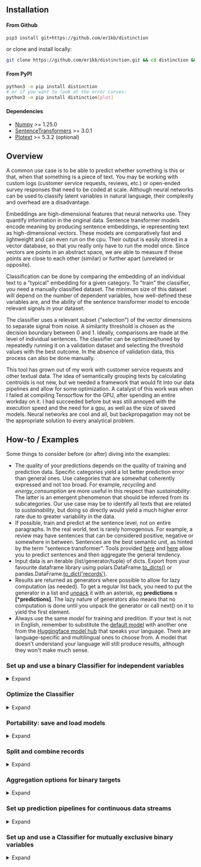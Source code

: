 
## Installation

#### From Github
```bash
pip3 install git+https://github.com/er1kb/distinction
```
or clone and install locally:
```bash
git clone https://github.com/er1kb/distinction.git && cd distinction && pip3 install .
```

#### From PyPI
```bash
python3 -m pip install distinction
# or if you want to look at the error curves:
python3 -m pip install distinction[plot]
```

#### Dependencies
* [Numpy](https://numpy.org/) >= 1.25.0
* [SentenceTransformers](https://sbert.net/) >= 3.0.1
* [Plotext](https://github.com/piccolomo/plotext) >= 5.3.2 (optional)


## Overview
A common use case is to be able to predict whether something is this or that, when that something is a piece of text. You may be working with custom logs (customer service requests, reviews, etc.) or open-ended survey responses that need to be coded at scale. Although neural networks can be used to classify latent variables in natural language, their complexity and overhead are a disadvantage. 

Embeddings are high-dimensional features that neural networks use. They quantify information in the original data. Sentence transformer models encode meaning by producing sentence embeddings, ie representing text as high-dimensional vectors. These models are comparatively fast and lightweight and can even run on the cpu. Their output is easily stored in a vector database, so that you really only have to run the model once. Since vectors are points in an abstract space, we are able to measure if these points are close to each other (similar) or further apart (unrelated or opposite). 

Classification can be done by comparing the embedding of an individual text to a "typical" embedding for a given category. To "train" the classifier, you need a manually classified dataset. The minimum size of this dataset will depend on the number of dependent variables, how well-defined these variables are, and the ability of the sentence transformer model to encode relevant signals in your dataset. 

The classifier uses a relevant subset ("selection") of the vector dimensions to separate signal from noise. A similarity threshold is chosen as the decision boundary between 0 and 1. Ideally, comparisons are made at the level of individual sentences. The classifier can be optimized/tuned by repeatedly running it on a validation dataset and selecting the threshold values with the best outcome. In the absence of validation data, this process can also be done manually.

This tool has grown out of my work with customer service requests and other textual data. The idea of semantically grouping texts by calculating centroids is not new, but we needed a framework that would fit into our data pipelines and allow for some optimization. A catalyst of this work was when I failed at compiling Tensorflow for the GPU, after spending an entire workday on it. I had succeeded before but was still annoyed with the execution speed and the need for a gpu, as well as the size of saved models. Neural networks are cool and all, but backpropagation may not be the appropriate solution to every analytical problem. 


## How-to / Examples

Some things to consider before (or after) diving into the examples: 
* The quality of your predictions depends on the quality of training and prediction data. Specific categories yield a lot better prediction error than general ones. Use categories that are somewhat coherently expressed and not too broad. For example, _recycling_ and _energy\_consumption_ are more useful in this respect than _sustainability_. The latter is an emergent phenomenon that should be inferred from its subcategories. Our use case may be to identify all texts that are related to _sustainability_, but doing so directly would yield a much higher error rate due to greater variability in the data. 
* If possible, train and predict at the sentence level, not on entire paragraphs. In the real world, text is rarely homogenous. For example, a review may have sentences that can be considered positive, negative or somewhere in between. Sentences are the best semantic unit, as hinted by the term "sentence transformer". Tools provided [here](#split-and-combine-records) and [here](#set-up-prediction-pipelines-for-continuous-data-streams) allow you to predict sentences and then aggregate the general tendency. 
* Input data is an iterable (list/generator/tuple) of dicts. Export from your favourite dataframe library using polars.DataFrame.[to\_dicts()](https://docs.pola.rs/api/python/stable/reference/dataframe/api/polars.DataFrame.to_dicts.html) or pandas.DataFrame.[to\_dict('records')](https://pandas.pydata.org/docs/reference/api/pandas.DataFrame.to_dict.html).
* Results are returned as generators where possible to allow for lazy computation (as needed). To get a regular list back, you need to put the generator in a list and [unpack](https://www.geeksforgeeks.org/convert-generator-object-to-list-in-python/) it with an asterisk, eg __predictions = [\*predictions]__. The lazy nature of generators also means that no computation is done until you unpack the generator or call next() on it to yield the first element. 
* Always use the same _model_ for training and predition. If your text is not in English, remember to substitute the [default model](https://huggingface.co/sentence-transformers/all-MiniLM-L6-v2) with another one from the [Huggingface model hub](https://huggingface.co/models?pipeline_tag=sentence-similarity&sort=downloads) that speaks your language. There are language-specific and multilingual ones to choose from. A model that doesn't understand your language will still produce results, although they won't make much sense. 



### Set up and use a binary Classifier for independent variables

<details>
<summary>Expand</summary>

This is our training data, a small sample of 21 manually coded short sentences. Notice the "suggestion" variable is formatted as strings, eg with quotation marks, so we need to do some data cleaning to get the counts. This is really the only time we should have to use the helper function _ones_to_int()_ directly. As the need for int conversion is a common scenario, especially in a dynamically typed language, the conversion will always be done automatically when you add data to the classifier. 

```python
from distinction import Classifier, count_used_keys, ones_to_int

data = [
    { "id": 0,  "message": "Greatest burgers I ever tasted", "positive": 1, "suggestion": "0", "taste": 1, "service": 0 },
    { "id": 1,  "message": "Your fries could be a bit more salty", "positive": 0, "suggestion": "1", "taste": 1 },
    { "id": 2,  "message": "Good service at the drive-in, those people should be given a raise", "positive": 1, "suggestion": 0, "taste": 0, "service": 1 },
    { "id": 3,  "message": "This is spam", "spam": 1 },
    { "id": 4,  "message": "I've never tasted such awful fries", "positive": 0, "suggestion": "0", "taste": 1, "service": 0 },
    { "id": 5,  "message": "Thanks for helping me to get around with my wheelchair!", "positive": 1, "suggestion": "0", "taste": 0, "service": 1 },
    { "id": 6,  "message": "Maybe upgrade your burger buns, the current ones are dry and boring", "positive": 0, "suggestion": "1", "taste": 1, "service": 0 },
    { "id": 7,  "message": "Is this how you handle your customers?", "positive": 0, "suggestion": "0", "taste": 0, "service": 1 },
    { "id": 8,  "message": "The salad tasted a bit different, I think you should put some oil on it.", "positive": 0, "suggestion": "1", "taste": 1, "service": 0 },
    { "id": 9,  "message": "This is the best place in town, and the staff are customer-oriented", "positive": 1, "suggestion": "0", "taste": 0, "service": 1 },
    { "id": 10, "message": "Too much pepper, please tell your chef to be more conservative with the seasoning", "positive": 0, "suggestion": "1", "taste": 1, "service": 0 },
    { "id": 11, "message": "I appreciate your help", "positive": 1, "suggestion": "0", "taste": 0, "service": 1 },
    { "id": 12, "message": "I think you should install security cameras on the parking lot", "positive": 0, "suggestion": "1", "taste": 0, "service": 0 },
    { "id": 13, "message": "I don't like their french fries, but the burgers are ok and the staff are usually helpful", "positive": 0, "suggestion": "0", "taste": 1, "service": 1 },
    { "id": 14, "message": "There should be more suitable options for vegans who are also keto and paleo crossfitters!", "positive": 0, "suggestion": "1", "taste": 0, "service": 1 },
    { "id": 15, "message": "Big Burger is trying to POISON us all with vegetable oils", "positive": 0, "suggestion": "0", "taste": 0, "service": 1 },
    { "id": 16, "message": "I complained about my burger and got a new one with just the right amount of seasoning - great customer service!", "positive": 1, "suggestion": "0", "taste": 1, "service": 1 },
    { "id": 17, "message": "Poor excuse for an establishment, why don't you just shut down?", "positive": 0, "suggestion": "1", "taste": 0, "service": 1 },
    { "id": 18, "message": "Great food, great location", "positive": 1, "suggestion": "0", "taste": 1, "service": 0 },
    { "id": 19, "message": "More spam", "positive": 0, "suggestion": "0", "taste": 0, "service": 0, "spam": 1 },
    { "id": 20, "message": "Great service, but not so great food", "positive": 1, "suggestion": "1", "taste": 1, "service": 1 }
]

binary_variables = 'positive suggestion taste service spam'.split()
data = [*ones_to_int(data, keys = binary_variables)] # Convert strings to int - this is done automatically by the classifier later on
print(count_used_keys(data, ignore = 'id message'))
```

Counts of targets in the training data:
```python
{'positive': 8, 'suggestion': 8, 'spam': 2, 'taste': 10, 'service': 11}
```

#### Classifier from training\_data - raw text 

<details>
<summary>Initiate and train the classifier</summary>

First step is to define the classifier. Using a dict for keyword arguments means the arguments are reusable. We tell the classifier which columns are binary variables (targets). A confounder is a special kind of target, as it cannot be anything else. In this example, we don't want spam messages to taint our customer service statistics. 
The train() method below calls the sentence transformer to encode the texts, then calculates the centroids of each target and finally ranks the features (embedding dimensions) by relevance. 
<br><br>

```python

kwargs = {
    'targets': 'positive suggestion taste service'.split(),
    'confounders': ['spam'],
    'id_columns': ['id'],
    'text_column': 'message',
    'default_selection': 0.05,
    'model': 'sentence-transformers/all-MiniLM-L6-v2'
}

C = Classifier(**kwargs)
C.train(data)

```

</details>



<details>
<summary>Predict</summary>


Let's try to classify a couple of new texts. This is just using default parameters: looking at 5% (=39) of the 768 embedding dimensions and classifying something as 1 if the similarity with its centroid is at least 0.5. The sample size of this example is too small to reliably [optimize](#optimize-the-classifier) the classifier.
```python
predictions = [*C.predict([{"message": "I really like the taste of these burgers."},
                          {"message": "The staff was really helpful"},
                          {"message": "This is definitely spam"}
                          ])]
for p in predictions:
    print(p)
```

These results are ok given the small sample size and lack of optimization, although the first one should have been classified as positive. Notice the third sample is spam and has all other targets set to 0, since _spam_ was declared to be a confounding variable. 
```bash
{'message': 'I really like the taste of these burgers.', 'positive': 0, 'service': 0, 'suggestion': 0, 'taste': 1, 'spam': 0}
{'message': 'The staff was really helpful', 'positive': 1, 'service': 1, 'suggestion': 0, 'taste': 0, 'spam': 0}
{'message': 'This is definitely spam', 'positive': 0, 'service': 0, 'suggestion': 0, 'taste': 0, 'spam': 1}
```


For this example, we can also run predict on the original data. Using training data to validate a model is considered bad practice because of the obvious risk of overfitting, but the results below still tell us that the classifier has picked up some relevant signals. 

```python
predictions = [*C.predict(data)]
print(f"{'PREDICTIONS':<40}TEXT")
for p in predictions:
    print(f"{', '.join([k for k,v in p.items() if k in (kwargs['targets'] + kwargs['confounders']) and v == 1]):40}{p['message']}")
```


```
PREDICTIONS                             TEXT
positive, taste                         Greatest burgers I ever tasted
suggestion, taste                       Your fries could be a bit more salty
positive, service                       Good service at the drive-in, those people should be given a raise
spam                                    This is spam
taste                                   I've never tasted such awful fries
positive, service                       Thanks for helping me to get around with my wheelchair!
suggestion, taste                       Maybe upgrade your burger buns, the current ones are dry and boring
positive, service                       Is this how you handle your customers?
suggestion, taste                       The salad tasted a bit different, I think you should put some oil on it.
positive, service                       This is the best place in town, and the staff are customer-oriented
suggestion, taste                       Too much pepper, please tell your chef to be more conservative with the seasoning
positive, service                       I appreciate your help
suggestion                              I think you should install security cameras on the parking lot
service, taste                          I don't like their french fries, but the burgers are ok and the staff are usually helpful
service, suggestion, taste              There should be more suitable options for vegans who are also keto and paleo crossfitters!
service, taste                          Big Burger is trying to POISON us all with vegetable oils
positive, service, taste                I complained about my burger and got a new one with just the right amount of seasoning - great customer service!
service                                 Poor excuse for an establishment, why don't you just shut down?
positive, taste                         Great food, great location
spam                                    More spam
positive, service, suggestion, taste    Great service, but not so great food
```

</details>



<details>
<summary>Validate</summary>
<br>

If there is validation data with the right answers, you can assess model performance using _predict(..., validation = True)_. For this example, we're going to cheat by re-using the training data listed above. The _Classifier.error()_ method will print the error by target variable. Validation also produces a list of prediction errors per row stored at _Classifier.error\_rate\_by\_row_. In the code below, note the [generator unpacking](https://www.geeksforgeeks.org/convert-generator-object-to-list-in-python/) of the prediction results to force the computation and produce the error rate. 
```python
_ = [*C.predict(data, validation = True)]
C.error()
```

As expected, we get an artificially low error rate since the model is overfitted to our training data. Rows 14 and 15 were predicted as taste. You could argue these messages are food related (keto/paleo and vegetable oils respectively), even though they were not manually coded as such. 

```bash
TARGETS             OVERALL             FALSE POSITIVE      FALSE NEGATIVE      THRESHOLD
----------------------------------------------------------------------------------------------------
positive            0.05                0.05                0.0                 0.5
service             0.0                 0.0                 0.0                 0.5
suggestion          0.05                0.0                 0.05                0.5
taste               0.1                 0.1                 0.0                 0.5

CONFOUNDERS         OVERALL             FALSE POSITIVE      FALSE NEGATIVE      THRESHOLD
----------------------------------------------------------------------------------------------------
spam                0.0                 0.0                 0.0                 0.5
```

</details>




#### Classifier from training\_data - pre-encoded

<details>
<summary>Expand</summary>
<br>

Although sentence transformers are fast compared to other neural networks, the encoding of text is the most time consuming part of the Classifier model and especially for large datasets. For the training stage, you can get around this by using a smaller sample. Another obvious way to save time and computation is if you have pre-existing embeddings in a vector database, such as [Elasticsearch](https://www.elastic.co/). You can then skip the encoding altogether by calling _train()_ and/or _predict()_ with the argument _pre\_encoded = True_. Ideally, you should never have to encode text more than once in a data pipeline. When using existing vectors, you need to specify _vector\_column_ instead of _text\_column_. These two sources are kept separate to allow for use cases where both raw text and embeddings are processed.  

In the following example, we encode the training data outside of the Classifier, but then we go back to using raw text from the prediction data. For raw text, use the _text\_column_ argument (if omitted, the default value being "text"). For vectors, use __either__ the _text\_column_ or the optional _vector\_column_ argument. The reason these two arguments exist side by side is you might want to predict using vectors while at the same time concatenating text - more on this in the section on pipelines. 
The code below uses an optional [pytorch](https://github.com/pytorch/pytorch) check to run the sentence transformer on the GPU. 

```python
from distinction import Classifier
from sentence_transformers import SentenceTransformer
import torch

device = torch.device('cuda' if torch.cuda.is_available() else 'cpu')
print('Using device:', device)

model = SentenceTransformer(model_name_or_path = 'sentence-transformers/all-MiniLM-L6-v2',
                            device = device,
                            tokenizer_kwargs = {'clean_up_tokenization_spaces': True}) # this setting gets rid of a warning in Transformers 4.45.1

training_data = [dict(text='I am the great Cornholio', beavis=1), 
                 dict(text='I have seen the top of the mountain, and it is good', beavis=0)]

vectors = model.encode([r['text'] or '' for r in training_data], show_progress_bar = False)

for i,_ in enumerate(training_data):
    training_data[i]['vector'] = vectors[i] # Merge sentence embeddings into the original data


C = Classifier(text_column = 'vector', show_progress_bar = False) # Set to read encoded "text" for prediction. Optionally use vector_column = 'vector' instead, if you want to. 
C.train(training_data, pre_encoded = True) # Tell the classifier that the text column is an embedding

# Let's assume the prediction data is supplied as raw text
C.text_column = 'text' # Set to read proper text from the "text" column, as we predict with pre_encoded = False on the next line
C.model = model # For transparency. The model above is the default one. Always use the same model for training and prediction.
results = C.predict([dict(text = 'I am Cornholio!')], pre_encoded = False)
print(next(results))
```

Output:
```bash
❯ python3 pre_encoded.py
Using device: cuda
Done encoding prediction data

{'text': 'I am Cornholio!', 'beavis': 1}
```


</details>

</details>



### Optimize the Classifier

<details>
<summary>Expand</summary>

This section can be run with the data and settings from the restaurant reviews example [above](#set-up-and-use-a-binary-classifier-for-independent-variables). Again, we will have to re-use the training data for the purpose of demonstration. The very small sample size means less chance of convergence, meaning the results are somewhat sketchy if not useless. Tuning the model uses repeated validation, which means the prediction data has to contain the right answers. 

Currently, the optimal similarity cutoff is determined to be the sweetspot between type 1 and type 2 errors. Minimizing the overall error works well for most targets, but for rare ones the model will just assign 0 to everything to achieve the best accuracy. The concept of [_imbalanced datasets_](https://discuss.pytorch.org/t/model-predictions-are-all-tensors-full-of-zeros/155381/11) is a known problem even for neural networks. Minimizing the difference between false positive and false negative rates does not yield the absolute minimum error, but it does seem to avoid having the model apply the null hypothesis to everything. It's on my todo list to improve on this, by putting some constraint on the optimization. In the meantime, you can use the plotting function to see whether there is room for improvement or not. 


<details>
<summary>Tune similarity</summary>
<br>

To find an estimate of the optimal similarity threshold, run the __Classifier.tune()__ method with default settings. The simulation will abort for each target when finding the optimal value, if not using plots (explained below), hence you might see the computation speed up towards the end. 

```python
C = Classifier(**kwargs)
C.train(data)
C.tune(data) # Tuning similarity within the default range of 0.01 - 1 in 0.01 increments, until optimal values are found

```

</details>

<details>
<summary>Tune selection</summary>
<br>

Add the argument __param\_name = 'selection'__ to the __Classifier.tune()__ method. To speed up the process, reduce the range with __param\_range = (start, stop, step)__. In this example, experience tells me the optimal value is somewhere in the range of 0.01 - 0.2 and so we don't have to spend time looking beyond that. You estimate one parameter at a time, hence the two separate calls to __tune()__. Only the first call needs to provide data to the Classifier. 

```python
C = Classifier(**kwargs)
C.train(data)
C.tune(data) # Tuning similarity within the default range of 0.01 - 1 in 0.01 increments
C.tune(param_name = 'selection', param_range = (0.01, 0.2, 0.01)) # Tuning selection within a reduced range, re-uses data from the previous call
```
</details>

<details>
<summary>Tune with plots</summary>
<br>

To plot the error curve, set __plot = True__. This requires external library [Plotext](https://github.com/piccolomo/plotext). Plots will be written to individual .html files in the _plots_ subfolder under your working directory. When plotting, the simulation will not end prematurely as it has to run through the entire range. You can still work in a reduced range with __param\_range__. 

```python
C.tune(data, plot = True) # Tuning similarity in the range of 0.01 - 1 in 0.01 increments and plotting the error curves
```
</details>


<details>
<summary>Use optimized criteria from tune()</summary>
<br>

Since __Classifier.tune()__ is a class method, the resulting "__criteria__" is saved to the class object. It's easy enough to export if you need to. 
```python
C = Classifier(**kwargs)
C.train(data)
C.tune(data) # Tuning similarity within the default range of 0.01 - 1 in 0.01 increments
C.tune(param_name = 'selection', param_range = (0.01, 0.2, 0.01)) # Tuning selection within a reduced range, re-uses data from the previous call
print(C.criteria)
```

This is the output. Again, only for the purpose of demonstration as it does not converge given the small sample size. 
```python
{'positive': {'similarity': 0.14, 'selection': 0.01}, 'service': {'similarity': 0.01, 'selection': 0.01}, 'suggestion': {'similarity': 0.37, 'selection': 0.04}, 'taste': {'similarity': 0.8, 'selection': 0.01}, 'spam': {'similarity': 1.0, 'selection': 0.01}}
```

</details>

<details>
<summary>Manually setting the thresholds</summary>
<br>

The concept of tuning the model relies on a validation dataset to compare the predictions with. If there is no validation data, you can optionally re-use the training data with the risk of overfitting. As a last resort however, you can also _predict_ the raw similarities, then sort the results descending with your favourite [spreadsheet software](https://github.com/saulpw/visidata), read the texts and manually identify the decision boundary. As you scroll through the results, there will be a dropoff point where texts are no longer relevant to the category of interest. You will need to consider both type 1 and type 2 errors (false positive and false negative respectively). Whether you want to minimize one of these or both will depend on your particular use case: "There are no solutions, only trade-offs". 

Exporting similarities:
```python
C = Classifier(**kwargs)
[*C.train(training_data)]
similarities = [*C.predict(prediction_data, discrete = False)] # Save similarities to variable
C.write_csv('my_similarities.csv', discrete = False) # Write similarities to disk
```

Using custom thresholds:
```python
custom_thresholds = { 'target1': { 'similarity': 0.64, 'selection': 0.1 }, 
                      'target2': { 'similarity': 0.7 }, # target2 uses the default selection
                      'target3': { 'selection': 0.2 } } # target3 uses the default cutoff (similarity)
kwargs = { 'targets': 'target1 target2 target3'.split(),
           'criteria': custom_thresholds }

C = Classifier(**kwargs)
print(C)
```

Output:
```bash
❯ python3 testrun4.py
Classifier(model='sentence-transformers/all-MiniLM-L6-v2', text_column='text', targets=['target1', 'target2', 'target3'], id_columns=[], confounders=[], ignore=[], default_selection=0.01, default_cutoff=0.5, criteria={'target1': {'similarity': 0.64, 'selection': 0.1}, 'target2': {'similarity': 0.7}, 'target3': {'selection': 0.2}}, mutually_exclusive=False, n_decimals=2, n_dims=384, trust_remote_code=False, show_progress_bar=True)
```


</details>

</details>


### Portability: save and load models

<details>
<summary>Expand</summary>

Saved models are typically a few kilobytes on disk. At the time of writing, only the training stage is saved. If you tune the model, the resulting __criteria__ will have to be stored elsewhere, eg in your python code. 

Saving:

```python
C = Classifier(**kwargs)
C.train(data)
C.to_npz('my_saved_model_file')
```

Loading:
```python
C = Classifier(**kwargs) # Initiate a new classifier
C.from_npz('my_saved_model_file') # Skip the training step by loading the previously trained parameters from disk
predictions = [*C.predict(some_new_data)]
```
</details>



### Split and combine records

<details>
<summary>Expand</summary>

Sentences are units of meaning, so splitting text into sentences will improve our predictions. If there is little punctuation in the text however, you may split by a fixed number of tokens and optionally with some overlap. These use cases are described below. The token splitting uses [regular expressions](https://docs.python.org/3/library/re.html) and word boundaries (\\b).

```python
from distinction import Classifier, split_records, combine_records

example_text = [{'text': 'This is the first sentence. Is this the second? Sentence number 3', 'binary_variable': 1},
                {'text': 'This text is a single sentence.', 'binary_variable': 0}] 
```
Note: in the code above we are hard-coding a binary variable from the start, where you would otherwise use the classifier for one or more targets once the text has been split. 

<details open>
<summary>Default settings</summary>
<br>

#### Split
By default, texts are split into sentences and then split into chunks when the sentence exceeds 384 tokens (the maximum for current sentence transformer models). The chunks are numbered by chunk\_id, with the last one being -1. These default settings should be used for semantic classifier pipelines, although a couple of other parameters are available to tamper with. 

__Note__: _split()_ assumes your data is not pre-encoded vectors. You cannot split an embedding the way you would split raw text. By the same token, _combine()_ automatically drops the vector column. 

```python
sentences = [*split_records(example_text)]
for sentence in sentences:
    print(sentence)
```

```bash
{'text': 'This is the first sentence. ', 'binary_variable': 1, 'doc_id': 0, 'sentence_id': 0}
{'text': 'Is this the second? ', 'binary_variable': 1, 'doc_id': 0, 'sentence_id': 1}
{'text': 'Sentence number 3', 'binary_variable': 1, 'doc_id': 0, 'sentence_id': 2}
{'text': 'This text is a single sentence.', 'binary_variable': 0, 'doc_id': 1, 'sentence_id': 0}
```

#### Combine

```python
results = [*combine_records(sentences, binary_targets = ['binary_variable'])]
for result in results:
    print(result)
```

Back to the original shape, with a document id added to each record. 
```bash
{'doc_id': 0, 'text': 'This is the first sentence. Is this the second? Sentence number 3', 'binary_variable': 1}
{'doc_id': 1, 'text': 'This text is a single sentence.', 'binary_variable': 0}
```

</details>


<details>
<summary>Max sequence length</summary>
<br>

#### Split
If needed, you can set a different max number of tokens. Since whitespace and punctuation count as tokens, set max\_sequence\_length to double the number of words you want. This can also be used to produce n-grams. The two examples below differ with respect to the argument __per\_sentence__. 

##### Option 1: Fixed number of tokens
```python
sentences = [*split_records(example_text, per_sentence = False, max_sequence_length = 8)]
for sentence in sentences:
    print(sentence)
```

```bash
{'text': 'This is the first', 'binary_variable': 1, 'doc_id': 0, 'sentence_id': 0}
{'text': ' sentence. Is this the', 'binary_variable': 1, 'doc_id': 0, 'sentence_id': 1}
{'text': ' second? Sentence number 3', 'binary_variable': 1, 'doc_id': 0, 'sentence_id': 2}
{'text': '', 'binary_variable': 1, 'doc_id': 0, 'sentence_id': 3}
{'text': 'This text is a', 'binary_variable': 0, 'doc_id': 1, 'sentence_id': 0}
{'text': ' single sentence.', 'binary_variable': 0, 'doc_id': 1, 'sentence_id': 1}
```

##### Option 2: Max number of tokens per sentence
```python
sentences = [*split_records(example_text, per_sentence = True, max_sequence_length = 8)]
for sentence in sentences:
    print(sentence)
```

```bash
{'text': 'This is the first', 'binary_variable': 1, 'doc_id': 0, 'sentence_id': 0, 'chunk_id': 0}
{'text': ' sentence. ', 'binary_variable': 1, 'doc_id': 0, 'sentence_id': 0, 'chunk_id': -1}
{'text': 'Is this the second', 'binary_variable': 1, 'doc_id': 0, 'sentence_id': 1, 'chunk_id': 0}
{'text': '? ', 'binary_variable': 1, 'doc_id': 0, 'sentence_id': 1, 'chunk_id': -1}
{'text': 'Sentence number 3', 'binary_variable': 1, 'doc_id': 0, 'sentence_id': 2}
{'text': 'This text is a', 'binary_variable': 0, 'doc_id': 1, 'sentence_id': 0, 'chunk_id': 0}
{'text': ' single sentence.', 'binary_variable': 0, 'doc_id': 1, 'sentence_id': 0, 'chunk_id': -1}
```

#### Combine

There are no special considerations for combining records with respect to max\_sequence\_length. The code below uses default settings, as in the previous section. 
```python
results = [*combine_records(sentences, binary_targets = ['binary_variable'])]
for result in results:
    print(result)
```

```bash
{'doc_id': 0, 'text': 'This is the first sentence. Is this the second? Sentence number 3', 'binary_variable': 1}
{'doc_id': 1, 'text': 'This text is a single sentence.', 'binary_variable': 0}
```

</details>

<details>
<summary>Overlap</summary>
<br>

#### Split
An alternative strategy, possibly inferior to splitting by punctuation, is to split text by number of tokens with overlap. The example code below splits the text into chunks of no more than 10 tokens (5 words), with an overlap of 3 tokens (typically 2 words and one whitespace/punctuation). If using the overlap parameter, you must remember to use it when combining the texts back together again (see below). 
```python
sentences = [*split_records(example_text, per_sentence = False, max_sequence_length = 8, overlap = 3)]
for sentence in sentences:
    print(sentence)
```
```bash
{'text': 'This is the first', 'binary_variable': 1, 'doc_id': 0, 'sentence_id': 0}
{'text': 'the first sentence. Is ', 'binary_variable': 1, 'doc_id': 0, 'sentence_id': 1}
{'text': '. Is this the second', 'binary_variable': 1, 'doc_id': 0, 'sentence_id': 2}
{'text': 'the second? Sentence number ', 'binary_variable': 1, 'doc_id': 0, 'sentence_id': 3}
{'text': ' number 3', 'binary_variable': 1, 'doc_id': 0, 'sentence_id': 4}
{'text': 'This text is a', 'binary_variable': 0, 'doc_id': 1, 'sentence_id': 0}
{'text': 'is a single sentence.', 'binary_variable': 0, 'doc_id': 1, 'sentence_id': 1}
{'text': ' sentence.', 'binary_variable': 0, 'doc_id': 1, 'sentence_id': 2}
```

#### Combine

Note the _overlap_ argument below. 
```python
results = [*combine_records(example_text, overlap = 3, binary_targets = ['binary_variable'])]
for result in results:
    print(result)
```

```bash
{'doc_id': 0, 'text': 'This is the first sentence. Is this the second? Sentence number 3', 'binary_variable': 1}
{'doc_id': 1, 'text': 'This text is a single sentence.', 'binary_variable': 0}
```

</details>

</details>


### Aggregation options for binary targets

<details>
<summary>Expand</summary>
<br>

Depending on your use case, you may want to pick up the main tendency of the text or transient themes within it. For example, suggestions might be hidden in a sentence that is part of a longer text, whereas the general sentiment of a text might be better inferred by looking at the entire text. You can control this by how the binary variables are aggregated. 
Let's start with three examples relating to the restaurant reviews example above. The first text has 1 positive sentence, the second one has 2 and in the third one all 3 sentences are predicted to be positive. So which of these texts should we consider positive? 

```python

C = Classifier(**kwargs)
C.targets = ['positive'] # Let's look at one variable only, for brevity
C.train(data)

example_texts = [
    dict(id = 200, message = "Fries are expensive and not that good to be honest. Please do mashed potatoes instead and bigger plates! I am so incredibly happy."),
    dict(id = 201, message = "The location is great. I love the food. I don't like the staff that much."),
    dict(id = 202, message = "Food is nice. Staff is nice. I love it!")
]

split_examples = [*split_records(example_texts, text_column = 'message', doc_id_column = 'id')]
predictions = [*C.predict(split_examples, discrete = True)]
for p in predictions:
    print(p)
```

```bash
{'id': 200, 'message': 'Fries are expensive and not that good to be honest. ', 'sentence_id': 0, 'positive': 0, 'spam': 0}
{'id': 200, 'message': 'Please do mashed potatoes instead and bigger plates! ', 'sentence_id': 1, 'positive': 0, 'spam': 0}
{'id': 200, 'message': 'I am so incredibly happy.', 'sentence_id': 2, 'positive': 1, 'spam': 0}
{'id': 201, 'message': 'The location is great. ', 'sentence_id': 0, 'positive': 1, 'spam': 0}
{'id': 201, 'message': 'I love the food. ', 'sentence_id': 1, 'positive': 1, 'spam': 0}
{'id': 201, 'message': "I don't like the staff that much.", 'sentence_id': 2, 'positive': 0, 'spam': 0}
{'id': 202, 'message': 'Food is nice. ', 'sentence_id': 0, 'positive': 1, 'spam': 0}
{'id': 202, 'message': 'Staff is nice. ', 'sentence_id': 1, 'positive': 1, 'spam': 0}
{'id': 202, 'message': 'I love it!', 'sentence_id': 2, 'positive': 1, 'spam': 0}
```

In this case, the _example\_texts_ data has an id column that we specified in the call to __split\_records()__. If no id column is given, a __doc\_id__ key is added to each record, to be able to use this data later on when combining the split records back together. It's not strictly necessary to use the _original\_data_ argument of __combine\_records()__ below, it's just slightly better in terms of computational performance. 


##### Aggregation "any" (default)
```python
results = [*combine_records(predictions, 
                            text_column = 'message', 
                            binary_targets = C.targets, 
                            original_data = example_texts, 
                            aggregation = 'any')]
for result in results:
    print(result)
```

This is the default aggregation strategy, which sets the bar quite low. The first text should not be considered positive. We don't know why the person is happy, although we can assume it has nothing to do with the food. Consider the fact that sometimes people will express irony as well. The second text is only partially positive. 

```bash
{'id': 200, 'message': 'Fries are expensive and not that good to be honest. Please do mashed potatoes instead and bigger plates! I am so incredibly happy.', 'positive': 1, 'spam': 0}
{'id': 201, 'message': "The location is great. I love the food. I don't like the staff that much.", 'positive': 1, 'spam': 0}
{'id': 202, 'message': 'Food is nice. Staff is nice. I love it!', 'positive': 1, 'spam': 0}
```


##### Aggregation "most" / "majority"

Looking at the majority of sentences, texts 2 and 3 become positive. 
```bash
{'id': 200, 'message': 'Fries are expensive and not that good to be honest. Please do mashed potatoes instead and bigger plates! I am so incredibly happy.', 'positive': 0, 'spam': 0}
{'id': 201, 'message': "The location is great. I love the food. I don't like the staff that much.", 'positive': 1, 'spam': 0}
{'id': 202, 'message': 'Food is nice. Staff is nice. I love it!', 'positive': 1, 'spam': 0}
```

##### Aggregation "all"

With the constraint that all sentences have to be 1, only the third text becomes positive. 

```bash
{'id': 200, 'message': 'Fries are expensive and not that good to be honest. Please do mashed potatoes instead and bigger plates! I am so incredibly happy.', 'positive': 0, 'spam': 0}
{'id': 201, 'message': "The location is great. I love the food. I don't like the staff that much.", 'positive': 0, 'spam': 0}
{'id': 202, 'message': 'Food is nice. Staff is nice. I love it!', 'positive': 1, 'spam': 0}
```


##### Aggregation "relative" / "share"

After concatenation, the texts are found to be 1/3, 2/3 and 100% positive. 

```bash
{'id': 200, 'message': 'Fries are expensive and not that good to be honest. Please do mashed potatoes instead and bigger plates! I am so incredibly happy.', 'positive': 0.3333333333333333, 'spam': 0.0}
{'id': 201, 'message': "The location is great. I love the food. I don't like the staff that much.", 'positive': 0.6666666666666666, 'spam': 0.0}
{'id': 202, 'message': 'Food is nice. Staff is nice. I love it!', 'positive': 1.0, 'spam': 0.0}
```

##### Aggregation "absolute" / "sum"

This counts the absolute number of instances. Documents 1, 2 and 3 have 1, 2 and 3 positive sentences respectively. 

```bash
{'id': 200, 'message': 'Fries are expensive and not that good to be honest. Please do mashed potatoes instead and bigger plates! I am so incredibly happy.', 'positive': 1, 'spam': 0}
{'id': 201, 'message': "The location is great. I love the food. I don't like the staff that much.", 'positive': 2, 'spam': 0}
{'id': 202, 'message': 'Food is nice. Staff is nice. I love it!', 'positive': 3, 'spam': 0}
```



##### Aggregation "mutually\_exclusive"

Use this when working with mutually exclusive data. The most common prediction wins. When two or more targets are equally common, the score becomes a tiebreaker. 
The actual code is shown as part of the section on [classifying mutually exclusive data](#set-up-and-use-a-Classifier-for-mutually-exclusive-binary-variables) below. 


</details>


### Set up prediction pipelines for continuous data streams

<details>
<summary>Expand</summary>

When your model is finalized, you can turn it into an end-to-end prediction function using the _Classifier.to_pipeline()_ method. Provide it with the same keyword arguments used to initiate the Classifier before. The pipeline provides a convenient way to split the text, predict at the sentence level, and then combine the records together again. The original document level data is available to join in when combining the records after prediction. This code continues from the restaurant reviews example above. 

There are three use cases to consider, with respect to the __pre\_encoded__ argument. 

1. A raw text column is used for prediction. The text is split by sentence and then glued back together again. 
2. Pre-encoded vectors are used for prediction. These cannot be split into sentences or chunks like the raw text. When combining records, vectors are dropped from the output. The other columns will be combined into documents (using a _doc\_id\_column_ as key) after prediction, assuming _combine = True_ (default). 
3. As #2, except there is also raw text to be combined. Remember the _text\_column_ is dual use: it can point to raw text or a pre-encoded vector. For this edge case, use _pre\_encoded = True_ and the extra argument _vector\_column_. The vector, specified in _vector\_column_ will be used for prediction. The raw text column will be glued together, if there are id columns in the data. 

<details>
<summary>Case 1: raw text as input</summary>

```python
kwargs = {
    'targets': 'positive suggestion taste service'.split(),
    'confounders': ['spam'],
    'id_columns': ['id'],
    'text_column': 'message',
    'default_selection': 0.05,
    'model': 'sentence-transformers/all-MiniLM-L6-v2',
    'show_progress_bar': False
}

C = Classifier(**kwargs)
C.train(data)
pipeline = C.to_pipeline(**kwargs) # Use the same settings as for the original classifier

new_data = [{"message": "I really love the taste of these burgers. This place is great."},
            {"message": "The staff was really helpful"},
            {"message": "This is definitely spam, even though I mention that the burgers taste good and the staff are helpful."}]

results = pipeline(new_data) # Returns a generator by default
for result in results:
    print(result)
```

```bash
{'doc_id': 0, 'message': 'I really love the taste of these burgers. This place is great.', 'positive': 1, 'service': 0, 'suggestion': 0, 'taste': 1, 'spam': 0}
{'doc_id': 1, 'message': 'The staff was really helpful', 'positive': 1, 'service': 1, 'suggestion': 0, 'taste': 0, 'spam': 0}
{'doc_id': 2, 'message': 'This is definitely spam, even though I mention that the burgers taste good and the staff are helpful.', 'positive': 0, 'service': 0, 'suggestion': 0, 'taste': 0, 'spam': 1}
```

</details>


<details>
<summary>Case 2: embeddings as input</summary>

Below we use embeddings for both training and prediction. 

```python
kwargs = {
    'targets': 'positive suggestion taste service'.split(),
    'confounders': ['spam'],
    'id_columns': ['id'],
    'text_column': 'embedding',
    'default_selection': 0.05
}

model = SentenceTransformer(model_name_or_path = 'sentence-transformers/all-MiniLM-L6-v2',
                            tokenizer_kwargs = {'clean_up_tokenization_spaces': True})

vectors = model.encode([r['message'] or '' for r in data], show_progress_bar = False)

for i,_ in enumerate(data):
    data[i]['embedding'] = vectors[i] # Put embedding into data
    data[i].pop('message') # Remove original text

C = Classifier(**kwargs)
C.train(data, pre_encoded = True)


kwargs.update(dict(pre_encoded = True, doc_id_column = 'id', split = False, combine = True)) 
# pre_encoded is an argument for .to_pipeline() but not to Classifier
pipeline = C.to_pipeline(**kwargs)


new_data = [{"id": 101, "message": "I really love the taste of these burgers. This place is great."},
            {"id": 102, "message": "The staff was really helpful"},
            {"id": 103, "message": "This is definitely spam, even though I mention that the burgers taste good and the staff are helpful."}]

new_vectors = model.encode([r['message'] or '' for r in new_data], show_progress_bar = False)
for i,_ in enumerate(new_data):
    new_data[i]['embedding'] = new_vectors[i]
    new_data[i].pop('message')

predictions = pipeline(new_data) # Returns a generator by default
for p in predictions:
    print(p)
```

```bash
{'id': 101, 'positive': 0, 'service': 0, 'suggestion': 0, 'taste': 1, 'spam': 0}
{'id': 102, 'positive': 1, 'service': 1, 'suggestion': 0, 'taste': 0, 'spam': 0}
{'id': 103, 'positive': 0, 'service': 0, 'suggestion': 0, 'taste': 0, 'spam': 1}
```

</details>


<details>
<summary>Case 3: embeddings as input, raw text as output</summary>

This is very similar to the previous example, except we specify a _text\_column_ for the raw text and put the vector in the _vector\_column_ argument. The vector will be dropped (unless _keep\_vector = True_) and the actual text will be concatenated. 

```python
kwargs = {
    'targets': 'positive suggestion taste service'.split(),
    'confounders': ['spam'],
    'id_columns': ['id'],
    'text_column': 'message',
    'vector_column': 'embedding',
    'default_selection': 0.05
}

model = SentenceTransformer(model_name_or_path = 'sentence-transformers/all-MiniLM-L6-v2',
                            tokenizer_kwargs = {'clean_up_tokenization_spaces': True})

vectors = model.encode([r['message'] or '' for r in data], show_progress_bar = False)

for i,_ in enumerate(data):
    data[i]['embedding'] = vectors[i]

C = Classifier(**kwargs)
C.train(data, pre_encoded = True)


kwargs.update(dict(pre_encoded = True, doc_id_column = 'id', split = False, combine = True)) # pre_encoded is an argument for .to_pipeline() but not to Classifier
pipeline = C.to_pipeline(**kwargs)


new_data = [{"id": 101, "message": "I really love the taste of these burgers. This place is great."},
            {"id": 102, "message": "The staff was really helpful"},
            {"id": 103, "message": "This is definitely spam, even though I mention that the burgers taste good and the staff are helpful."}]

new_vectors = model.encode([r['message'] or '' for r in new_data], show_progress_bar = False)
for i,_ in enumerate(new_data):
    new_data[i]['embedding'] = new_vectors[i]

predictions = pipeline(new_data) # Returns a generator by default
for p in predictions:
    print(p)
```

```bash
{'id': 101, 'message': 'I really love the taste of these burgers. This place is great.', 'positive': 0, 'service': 0, 'suggestion': 0, 'taste': 1, 'spam': 0}
{'id': 102, 'message': 'The staff was really helpful', 'positive': 1, 'service': 1, 'suggestion': 0, 'taste': 0, 'spam': 0}
{'id': 103, 'message': 'This is definitely spam, even though I mention that the burgers taste good and the staff are helpful.', 'positive': 0, 'service': 0, 'suggestion': 0, 'taste': 0, 'spam': 1}
```


</details>


<details>
<summary>Chaining pipelines</summary>

You can use one pipeline after another. Preferrably use the argument _keep\_vector = True_ to avoid the time-consuming step of encoding the text between the pipelines. Only the last pipeline should have _keep\_vector = False_ and _combine = True_ if prediction was done at the sentence level. If both of these arguments are True an exception is raised, as embeddings cannot be concatenated in a meaningful way. 

The example below consists of two separate pipelines. The first one categorizes a document as suggestion and/or taste if __any__ of the constituent sentences are predicted as such. Suggestions might be part of a longer text and not necessarily the main message. The second pipeline looks at the main tendency of the text, where __most__ of the sentences have to be positive or about service for these categories to be applied to the entire document. As the second text consists of one sentence, predictions are the same at the sentence and document levels.

The call to _pipeline\_chain([pipeline1, pipeline2], new\_data)_ is equal to _pipeline2(pipeline1(new\_data))_ except it's obviously more scalable. 

```python

from distinction import Classifier, count_used_keys, ones_to_int, pipeline_chain

# Omitted code from previous examples

kwargs = {
    'targets': 'positive suggestion taste service'.split(),
    'confounders': ['spam'],
    'id_columns': ['id'],
    'text_column': 'message',
    'vector_column': 'embedding',
    'default_selection': 0.05
}

C = Classifier(**kwargs)
C.train(data, pre_encoded = False)

kwargs.update(dict(keep_vector = True, targets = "suggestion taste".split(), aggregation = 'any', doc_id_column = 'id', split = True, combine = False)) 
# keep_vector makes sure we only need to encode the raw text once (time consuming)
# Split the text into sentences, but do not combine before applying the second pipeline
pipeline1 = C.to_pipeline(**kwargs)

kwargs.update(dict(pre_encoded = True, keep_vector = False, targets = "positive service".split(), aggregation = 'most', doc_id_column = 'id', split = False, combine = True))
# Combine sentences into the original documents, since this is the last prediction step
pipeline2 = C.to_pipeline(**kwargs)

new_data = [{"id": 101, "message": "I really love the taste of these burgers. This place is great."},
            {"id": 102, "message": "The staff was really helpful"},
            {"id": 103, "message": "This is definitely spam, even though I mention that the burgers taste good and the staff are helpful."}]

predictions = pipeline_chain([pipeline1, pipeline2], new_data)

for p in predictions:
    print(p)

```

```bash
{'id': 0, 'message': 'I really love the taste of these burgers. This place is great.', 'positive': 1, 'service': 0, 'suggestion': 0, 'taste': 1, 'spam': 0}
{'id': 1, 'message': 'The staff was really helpful', 'positive': 1, 'service': 1, 'suggestion': 0, 'taste': 0, 'spam': 0}
{'id': 2, 'message': 'This is definitely spam, even though I mention that the burgers taste good and the staff are helpful.', 'positive': 0, 'service': 0, 'suggestion': 0, 'taste': 0, 'spam': 1}
```



</details>



</details>


### Set up and use a Classifier for mutually exclusive binary variables

<details>
<summary>Expand</summary>

The following two examples use external datasets from [Kaggle](https://www.kaggle.com/datasets/). The Classifier is used in the same way as in the previous sections, except we add the argument __mutually\_exclusive = True__. This means only one of the targets can be true (1) and all others are false (0). 

There are no similarity thresholds for this kind of model, as the category with the max similarity is chosen (irrespective of whether these categories are equally well defined). As of this writing, there is also no tuning of "selection", ie how large percentage of the features to use. You will have to experiment. A reasonable assumption is that you will need a larger selection the more targets there are to choose from and the more general these decisions are. For the two analyses below, I settled on 0.5 and 0.65 respectively after some trial-and-error, which is substantially higher than what seems to work best for independent variables (as above). For some analyses, you might even set _default\_selection = 1_ meaning all the features are used, if that turns out to yield the lowest error. 

#### Reviews data

This example uses a subset of the [Reviews](https://www.kaggle.com/datasets/ahmedabdulhamid/reviews-dataset) dataset. Although the accuracy is not that good on individual sentences, after aggregating the result we get a typical accuracy of just below 90 %. This is despite the fact that the model is not trained on individual sentences.  

<details>
<summary>Code</summary>

```python
import sys
import csv
import random

from distinction import Classifier, split_records, combine_records

labels = dict([(0, 'negative'), (1, 'positive')])
reviews_data = list()

with open('TrainingDataNegative.txt', 'r') as f:
    next(f) # skip header row
    for row in f:
        record = { 'text': row.strip(),
                   'negative': 1 }
        reviews_data.append(record)

with open('TrainingDataPositive.txt', 'r') as f:
    next(f) # skip header row
    for row in f:
        record = { 'text': row.strip(),
                   'positive': 1 }
        reviews_data.append(record)

random.shuffle(reviews_data)

training_data = reviews_data[:1000] # Training on the first 1000 rows, multiple sentences
prediction_data = reviews_data[1000:1500] # Predicting/validating on the next 500 rows
split_prediction_data = [*split_records(prediction_data, text_column = 'text')] # Split by sentence

kwargs = {
            'model': 'sentence-transformers/all-MiniLM-L6-v2',
            'text_column': 'text',
            'mutually_exclusive': True,
            'default_selection': 0.5
         }

C = Classifier(**kwargs)
C.train(training_data)

split_predictions = [*C.predict(split_prediction_data, validation = True)]

# n = 5 
# print('\n\n'.join([str(r) for r in split_predictions[:n * 2]]))
# print()
# print('_' * 100)
# print()

predictions = [*combine_records(split_predictions, 
                                text_column = 'text', 
                                original_data = prediction_data,
                                aggregation = 'mutually_exclusive')]

C.error()

for label in "negative positive".split():
    for i,_ in enumerate(predictions):
        if label in predictions[i]: 
            predictions[i]['actual'] = label
            predictions[i].pop(label)

# print(f'First {n} predictions (entire text):')
# print('\n\n'.join(str(record) for record in predictions[:n]))

print()
print('Overall accuracy:')
correct = [p['actual'] == p['predicted'] for p in predictions ]
print(round(sum(correct) / len(predictions), 2))

sys.exit(0)

```

</details>

<details>
<summary>Output</summary>
<br>

The confusion matrix below shows you the rate of misclassification (outside of the diagonal) on individual sentences. Then the overall accuracy is calculated on the original texts after putting them back together. The overall performance is obviously better than the per-sentence prediction, which highlights the value of seeing the bigger picture. 

```bash
❯ time python3 reviews_classification.py
Batches: 100%|██████████████████████████████████████████████████████████| 32/32 [00:01<00:00, 24.50it/s]
Done encoding training data

Batches: 100%|███████████████████████████████████████████████████████| 136/136 [00:00<00:00, 187.75it/s]
Done encoding prediction data


TARGETS             OVERALL             FALSE POSITIVE      FALSE NEGATIVE
----------------------------------------------------------------------------------------------------
negative            0.28                0.2                 0.08
positive            0.27                0.09                0.18


CONFUSION MATRIX
rows: validation/actual, columns: predicted, values sum to 1 (=100%)
Actual/Predicted % (row and column sum resp.) are calculated before rounding
--------------------------------------------------
          negat...  posit...       Actual %
negat...  0.24      0.09           0.33
posit...  0.2       0.49           0.67

Pred. %   0.44      0.58           1


Overall accuracy:
0.88

real	0m7,069s
user	0m8,649s
sys		0m3,801s
```

</details>


#### News data

This next example uses a subset of the [AG's News Corpus](https://www.kaggle.com/datasets/amananandrai/ag-news-classification-dataset) dataset. The typical accuracy is about 84 %. 
Each news article can belong to only one category. There is however some semantic overlap, such as sports metaphors being used for other kinds of news. Consider this title of a _world_ news article: "Rights group slams Iraqi trials". It was predicted to be a _sports_ article with a high degree of certainty. Slamming people is generally associated with contact sports like American football or hockey. The sentence transformer model lacks important contextual understanding of who the actors are in this sentence. 

<details>
<summary>Input</summary>
<br>

```python
import sys
import csv
import random

from distinction import Classifier, split_records, combine_records

labels = dict([(1, 'world'), (2, 'sports'), (3, 'business'), (4, 'science')])
ag_data = list()

with open('train.csv', 'r') as f:
    csvreader = csv.reader(f)
    _ = next(csvreader) # skip header row
    for row in csvreader:
        label = labels.get(int(row[0]))
        record = { 'text': row[2],
                   label: 1 }
        ag_data.append(record)

random.shuffle(ag_data)

training_data = ag_data[:1000] # Training on the first 1000 rows

prediction_data = ag_data[1000:1500] # Predicting/validating on the next 500 rows

split_prediction_data = [*split_records(prediction_data, text_column = 'text')]
print('Number of split sentences #1: ', len(split_prediction_data))
print()
split_prediction_data = [record for record in split_prediction_data if len(record.get('text')) > 10]
print('Number of split sentences #2: ', len(split_prediction_data)) # After filtering texts with > 10 characters
print()

kwargs = {
            'model': 'sentence-transformers/all-MiniLM-L6-v2',
            'text_column': 'text',
            'mutually_exclusive': True,
            'default_selection': 0.65
         }

C = Classifier(**kwargs)
C.train(training_data)

split_predictions = [*C.predict(split_prediction_data, validation = True)]

n = 5 
print('\n\n'.join([str(r) for r in split_predictions[:n * 2]]))
print()
print('_' * 100)
print()

predictions = [*combine_records(split_predictions, 
                                text_column = 'text', 
                                original_data = prediction_data,
                                aggregation = 'mutually_exclusive')]

for topic in "world sports business science".split():
    for i,_ in enumerate(predictions):
        if topic in predictions[i]: 
            predictions[i]['actual'] = topic
            predictions[i].pop(topic)

print(f'First {n} predictions (entire text):')
print('\n\n'.join(str(record) for record in predictions[:n]))

print()
print('Overall accuracy:')
correct = [p['actual'] == p['predicted'] for p in predictions ]
print(sum(correct) / len(predictions))

sys.exit(0)
```
</details>

<details>
<summary>Output</summary>
<br>

A small number of predictions are shown, first at the sentence level and then concatenated back to their original form. 

In the very first sample, Wayne Rooney's arrival at Manchester United was originally and somewhat surprisingly in the _world_ category, although predicted as _sports_ with a score of 0.33. 
The second example with doc\_id = 1 is about arthritis and consists of two sentences. The first sentence is predicted as _science_ with a score of 0.13, which is not a high level of certainty. The second sentence is labelled _business_ with a slightly better score of 0.35. The winner in this case is _business_, which also turns out to be the original label.  


```bash
❯ time python3 ag_split_description.py
Number of split sentences #1:  946

Number of split sentences #2:  857

Batches: 100%|██████████████████████████████████████████████████████████| 32/32 [00:00<00:00, 37.67it/s]
Done encoding training data

Batches: 100%|█████████████████████████████████████████████████████████| 27/27 [00:00<00:00, 147.39it/s]
Done encoding prediction data

{'doc_id': 0, 'sentence_id': 0, 'text': "Wayne Rooney arrives at Man Utd's training ground for a medical ahead of a 25m move from Everton.", 'world': 1, 'predicted': 'sports', 'score': 0.33}

{'business': 1, 'doc_id': 1, 'sentence_id': 0, 'text': 'There are many other treatment options for people with arthritis, and physicians are considering them patient by patient. ', 'predicted': 'science', 'score': 0.13}

{'business': 1, 'doc_id': 1, 'sentence_id': 1, 'text': 'Washington -- Physicians are pulling out their risk-versus-benefit calculators once ', 'predicted': 'business', 'score': 0.35}

{'doc_id': 2, 'science': 1, 'sentence_id': 1, 'text': 'com - A new research station at the bottom of the world may give future Antarctica researchers some special treats, like the ability to live above ground and look out a window.', 'predicted': 'science', 'score': 0.33}

{'doc_id': 3, 'sentence_id': 0, 'text': 'Namibian President Sam Nujoma #39;s chosen successor, Hifikepunye Pohamba, has won a landslide victory with 75 of the vote in the country #39;s third elections since independence, according to official results.', 'world': 1, 'predicted': 'world', 'score': 0.37}

{'business': 1, 'doc_id': 4, 'sentence_id': 0, 'text': 'The planned acquisition of Sears, Roebuck and Co. ', 'predicted': 'business', 'score': 0.48}

{'business': 1, 'doc_id': 4, 'sentence_id': 1, 'text': 'by Kmart Holding Corp. ', 'predicted': 'business', 'score': 0.51}

{'business': 1, 'doc_id': 4, 'sentence_id': 2, 'text': 'highlights a changing retail environment that could soon eliminate the department store as we know it, analysts and consultants said on Friday.', 'predicted': 'business', 'score': 0.38}

{'doc_id': 5, 'science': 1, 'sentence_id': 0, 'text': 'AP - The California Academy of Sciences in Golden Gate Park held a one-of-a-kind yard sale Sunday, offering rock-bottom prices on everything from antique wooden incubators to six-foot-tall prehistoric bird replicas.', 'predicted': 'science', 'score': 0.24}

{'doc_id': 6, 'sentence_id': 0, 'text': 'Federal Labor leader Mark Latham says the Prime Minister needs to face up to the reality that there were no stockpiles of weapons of mass destruction in Iraq.', 'world': 1, 'predicted': 'world', 'score': 0.4}

____________________________________________________________________________________________________

First 5 predictions (entire text):
{'doc_id': 0, 'text': "Wayne Rooney arrives at Man Utd's training ground for a medical ahead of a 25m move from Everton.", 'predicted': 'sports', 'score': [0.33], 'actual': 'world'}

{'doc_id': 1, 'text': 'There are many other treatment options for people with arthritis, and physicians are considering them patient by patient. Washington -- Physicians are pulling out their risk-versus-benefit calculators once ', 'predicted': 'business', 'score': [0.13, 0.35], 'actual': 'business'}

{'doc_id': 2, 'text': 'com - A new research station at the bottom of the world may give future Antarctica researchers some special treats, like the ability to live above ground and look out a window.', 'predicted': 'science', 'score': [0.33], 'actual': 'science'}

{'doc_id': 3, 'text': 'Namibian President Sam Nujoma #39;s chosen successor, Hifikepunye Pohamba, has won a landslide victory with 75 of the vote in the country #39;s third elections since independence, according to official results.', 'predicted': 'world', 'score': [0.37], 'actual': 'world'}

{'doc_id': 4, 'text': 'The planned acquisition of Sears, Roebuck and Co. by Kmart Holding Corp. highlights a changing retail environment that could soon eliminate the department store as we know it, analysts and consultants said on Friday.', 'predicted': 'business', 'score': [0.48, 0.51, 0.38], 'actual': 'business'}

Overall accuracy:
0.836

real	0m6,752s
user	0m6,727s
sys		0m3,597s

```


</details>

</details>
